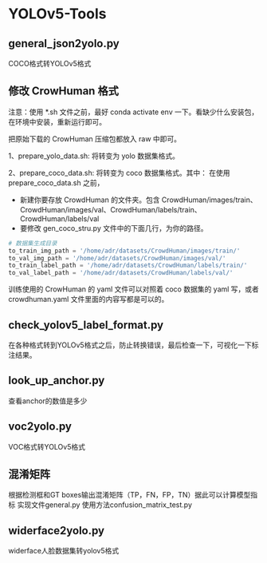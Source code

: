 # YOLOv5-Tools

## general_json2yolo.py
COCO格式转YOLOv5格式

## 修改 CrowHuman 格式
注意：使用 *.sh 文件之前，最好 conda activate env 一下。看缺少什么安装包，在环境中安装，重新运行即可。

把原始下载的 CrowHuman 压缩包都放入 raw 中即可。

1、prepare_yolo_data.sh: 将转变为 yolo 数据集格式。

2、prepare_coco_data.sh: 将转变为 coco 数据集格式。其中：
在使用 prepare_coco_data.sh 之前，
+ 新建你要存放 CrowdHuman 的文件夹。包含 CrowdHuman/images/train、CrowdHuman/images/val、CrowdHuman/labels/train、CrowdHuman/labels/val
+ 要修改 gen_coco_stru.py 文件中的下面几行，为你的路径。

```python
# 数据集生成目录
to_train_img_path = '/home/adr/datasets/CrowdHuman/images/train/' 
to_val_img_path = '/home/adr/datasets/CrowdHuman/images/val/'
to_train_label_path = '/home/adr/datasets/CrowdHuman/labels/train/'
to_val_label_path = '/home/adr/datasets/CrowdHuman/labels/val/'
```

训练使用的 CrowHuman 的 yaml 文件可以对照着 coco 数据集的 yaml 写，或者 crowdhuman.yaml 文件里面的内容写都是可以的。

## check_yolov5_label_format.py
在各种格式转到YOLOv5格式之后，防止转换错误，最后检查一下，可视化一下标注结果。

## look_up_anchor.py
查看anchor的数值是多少

## voc2yolo.py
VOC格式转YOLOv5格式

## 混淆矩阵
根据检测框和GT boxes输出混淆矩阵（TP，FN，FP，TN）据此可以计算模型指标
实现文件general.py
使用方法confusion_matrix_test.py


## widerface2yolo.py
widerface人脸数据集转yolov5格式
